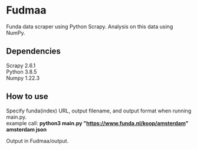 # Fudmaa
Funda data scraper using Python Scrapy. Analysis on this data using NumPy.  

## Dependencies
Scrapy 2.6.1  
Python 3.8.5  
Numpy 1.22.3  

## How to use
Specify funda(index) URL, output filename, and output format when running main.py.  
example call:
__python3 main.py "https://www.funda.nl/koop/amsterdam" amsterdam json__  

Output in Fudmaa/output.  
